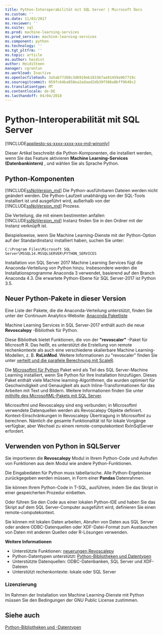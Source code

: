 ```yaml
---
title: Python-Interoperabilität mit SQL Server | Microsoft Docs
ms.custom: ''
ms.date: 11/03/2017
ms.reviewer: ''
ms.suite: sql
ms.prod: machine-learning-services
ms.prod_service: machine-learning-services
ms.component: python
ms.technology: ''
ms.tgt_pltfrm: ''
ms.topic: article
ms.author: heidist
author: HeidiSteen
manager: cgronlun
ms.workload: Inactive
ms.openlocfilehash: 3a5ab77360c3d6910eb183367aa91459a967719c
ms.sourcegitcommit: 059fc64ba858ea2adaad2db39f306a8bff9649c2
ms.translationtype: MT
ms.contentlocale: de-DE
ms.lasthandoff: 04/04/2018
---
```

# <a name="python-interoperability-with-sql-server"></a>Python-Interoperabilität mit SQL Server
[!INCLUDE[appliesto-ss-xxxx-xxxx-xxx-md-winonly](../../includes/appliesto-ss-xxxx-xxxx-xxx-md-winonly.md)]

Dieser Artikel beschreibt die Python-Komponenten, die installiert werden, wenn Sie das Feature aktivieren **Machine Learning-Services (Datenbankintern)** , und wählen Sie als Sprache Python.

## <a name="python-components"></a>Python-Komponenten

[!INCLUDE[ssNoVersion_md](../../includes/ssnoversion-md.md)] Die Python-ausführbaren Dateien werden nicht geändert werden. Die Python-Laufzeit unabhängig von der SQL-Tools installiert ist und ausgeführt wird, außerhalb von der [!INCLUDE[ssNoVersion_md](../../includes/ssnoversion-md.md)] Prozess.

Die Verteilung, die mit einem bestimmten anfallen [!INCLUDE[ssNoVersion_md](../../includes/ssnoversion-md.md)] Instanz finden Sie in den Ordner mit der Instanz verknüpft ist.

Beispielsweise, wenn Sie Machine Learning-Dienste mit der Python-Option auf der Standardinstanz installiert haben, suchen Sie unter:

`C:\Program Files\Microsoft SQL Server\MSSQL14.MSSQLSERVER\PYTHON_SERVICES`

Installation von SQL Server 2017 Machine Learning Services fügt die Anaconda-Verteilung von Python hinzu. Insbesondere werden die Installationsprogramme Anaconda 3 verwendet, basierend auf den Branch Anaconda 4.3. Die erwartete Python-Ebene für SQL Server-2017 ist Python 3.5.

## <a name="new-python-packages-in-this-release"></a>Neuer Python-Pakete in dieser Version

Eine Liste der Pakete, die die Anaconda-Verteilung unterstützt, finden Sie unter der Continuum Analytics-Website: [Anaconda Paketliste](https://docs.continuum.io/anaconda/pkg-docs)

Machine Learning Services in SQL Server-2017 enthält auch die neue **Revoscalepy** -Bibliothek für Python.

Diese Bibliothek bietet Funktionen, die von der **"revoscaler"** -Paket für Microsoft R. Das heißt, es unterstützt die Erstellung von remote rechenkontexte als auch eine verschiedene skalierbare Machine Learning-Modellen, z. B. **RxLinMod**. Weitere Informationen zu "revoscaler" finden Sie unter [verteilt und die parallele Berechnung mit ScaleR](https://msdn.microsoft.com/microsoft-r/scaler-distributed-computing).

Die [Microsoftml für Python](https://docs.microsoft.com/machine-learning-server/python-reference/microsoftml/microsoftml-package) Paket wird als Teil des SQL Server-Machine Learning installiert, wenn Sie Python für Ihre Installation hinzufügen. Dieses Paket enthält viele Machine learning-Algorithmen, die wurden optimiert für Geschwindigkeit und Genauigkeit als auch Inline-Transformationen für das Arbeiten mit Text und Bildern. Weitere Informationen finden Sie unter [mithilfe des MicrosoftML-Pakets mit SQL Server](https://docs.microsoft.com/sql/advanced-analytics/using-the-microsoftml-package).

Microsoftml und Revoscalepy sind eng verbunden; in Microsoftml verwendete Datenquellen werden als Revoscalepy Objekte definiert. Kontext-Einschränkungen in Revoscalepy Übertragung in Microsoftml zu berechnen. Nämlich die gesamte Funktionalität ist für lokale Vorgänge verfügbar, aber Wechsel zu einem remote-computekontext RxInSqlServer erfordert.

## <a name="using-python-in-sql-server"></a>Verwenden von Python in SQLServer

Sie importieren die **Revoscalepy** Modul in Ihrem Python-Code und Aufrufen von Funktionen aus dem Modul wie andere Python-Funktionen.

Die Eingabedaten für Python muss tabellarische. Alle Python-Ergebnisse zurückgegeben werden müssen, in Form einer **Pandas** Datenrahmen.

Sie können Ihrem Python-Code in T-SQL, ausführen, indem Sie das Skript in einer gespeicherten Prozedur einbetten.

Oder führen Sie den Code aus einer lokalen Python-IDE und haben Sie das Skript auf dem SQL Server-Computer ausgeführt wird, definieren Sie einen remote-computekontext.

Sie können mit lokalen Daten arbeiten, Abrufen von Daten aus SQL Server oder andere ODBC-Datenquellen oder XDF-Datei-Format zum Austauschen von Daten mit anderen Quellen oder R-Lösungen verwenden.

**Weitere Informationen**

+ Unterstützte Funktionen: [neuerungen Revoscalepy](what-is-revoscalepy.md) 
+ Python-Datentypen unterstützt: [Python-Bibliotheken und Datentypen](python-libraries-and-data-types.md)
+ Unterstützte Datenquellen: ODBC-Datenbanken, SQL Server und XDF-Dateien
+ Unterstützt rechenkontexte: lokale oder SQL Server

### <a name="licensing"></a>Lizenzierung

Im Rahmen der Installation von Machine Learning-Dienste mit Python müssen Sie den Bedingungen der GNU Public License zustimmen.

## <a name="see-also"></a>Siehe auch

[Python-Bibliotheken und -Datentypen](python-libraries-and-data-types.md)
